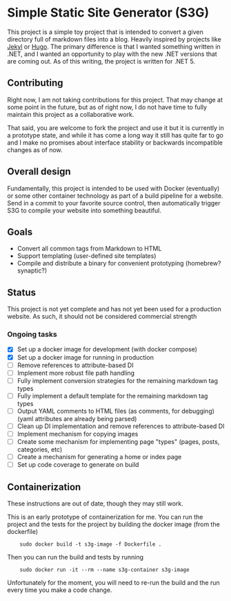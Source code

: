 # Simple Static Site Generator (S3G)

This project is a simple toy project that is intended to convert a given
directory full of markdown files into a blog. Heavily inspired by projects like
[Jekyl](https://jekyllrb.com "Jekyl homepage") or [Hugo](https://gohugo.io "Hugo
homepage"). The primary difference is that I wanted something written in .NET,
and I wanted an opportunity to play with the new .NET versions that are coming
out. As of this writing, the project is written for .NET 5.

## Contributing

Right now, I am not taking contributions for this project.  That may change at
some point in the future, but as of right now, I do not have time to fully
maintain this project as a collaborative work. 

That said, you are welcome to fork the project and use it but it is currently 
in a prototype state, and while it has come a long way it still has quite far 
to go and I make no promises about interface stability or backwards incompatible 
changes as of now.

## Overall design

Fundamentally, this project is intended to be used with Docker (eventually) or
some other container technology as part of a build pipeline for a website. Send
in a commit to your favorite source control, then automatically trigger S3G to
compile your website into something beautiful.

## Goals

- Convert all common tags from Markdown to HTML
- Support templating (user-defined site templates)
- Compile and distribute a binary for convenient prototyping (homebrew? synaptic?)

## Status

This project is not yet complete and has not yet been used for a production
website. As such, it should not be considered commercial strength

### Ongoing tasks

- [x] Set up a docker image for development (with docker compose)
- [x] Set up a docker image for running in production 
- [ ] Remove references to attribute-based DI
- [ ] Implement more robust file path handling
- [ ] Fully implement conversion strategies for the remaining markdown tag types
- [ ] Fully implement a default template for the remaining markdown tag types
- [ ] Output YAML comments to HTML files (as comments, for debugging) (yaml attributes are already being parsed)
- [ ] Clean up DI implementation and remove references to attribute-based DI
- [ ] Implement mechanism for copying images
- [ ] Create some mechanism for implementing page "types" (pages, posts, categories, etc)
- [ ] Create a mechanism for generating a home or index page
- [ ] Set up code coverage to generate on build

## Containerization

These instructions are out of date, though they may still work.

This is an early prototype of containerization for me. You can run the project
and the tests for the project by building the docker image (from the dockerfile) 
```
    sudo docker build -t s3g-image -f Dockerfile .
```

Then you can run the build and tests by running 
```
    sudo docker run -it --rm --name s3g-container s3g-image
```

Unfortunately for the moment, you will need to re-run the build and the run
every time you make a code change.
